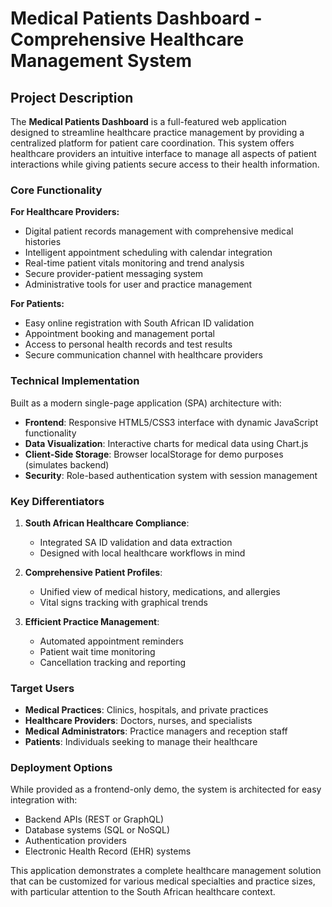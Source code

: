 # Medical Patients Dashboard - Comprehensive Healthcare Management System

## Project Description

The **Medical Patients Dashboard** is a full-featured web application designed to streamline healthcare practice management by providing a centralized platform for patient care coordination. This system offers healthcare providers an intuitive interface to manage all aspects of patient interactions while giving patients secure access to their health information.

### Core Functionality

**For Healthcare Providers:**
- Digital patient records management with comprehensive medical histories
- Intelligent appointment scheduling with calendar integration
- Real-time patient vitals monitoring and trend analysis
- Secure provider-patient messaging system
- Administrative tools for user and practice management

**For Patients:**
- Easy online registration with South African ID validation
- Appointment booking and management portal
- Access to personal health records and test results
- Secure communication channel with healthcare providers

### Technical Implementation

Built as a modern single-page application (SPA) architecture with:
- **Frontend**: Responsive HTML5/CSS3 interface with dynamic JavaScript functionality
- **Data Visualization**: Interactive charts for medical data using Chart.js
- **Client-Side Storage**: Browser localStorage for demo purposes (simulates backend)
- **Security**: Role-based authentication system with session management

### Key Differentiators

1. **South African Healthcare Compliance**:
   - Integrated SA ID validation and data extraction
   - Designed with local healthcare workflows in mind

2. **Comprehensive Patient Profiles**:
   - Unified view of medical history, medications, and allergies
   - Vital signs tracking with graphical trends

3. **Efficient Practice Management**:
   - Automated appointment reminders
   - Patient wait time monitoring
   - Cancellation tracking and reporting

### Target Users

- **Medical Practices**: Clinics, hospitals, and private practices
- **Healthcare Providers**: Doctors, nurses, and specialists
- **Medical Administrators**: Practice managers and reception staff
- **Patients**: Individuals seeking to manage their healthcare

### Deployment Options

While provided as a frontend-only demo, the system is architected for easy integration with:
- Backend APIs (REST or GraphQL)
- Database systems (SQL or NoSQL)
- Authentication providers
- Electronic Health Record (EHR) systems

This application demonstrates a complete healthcare management solution that can be customized for various medical specialties and practice sizes, with particular attention to the South African healthcare context.
